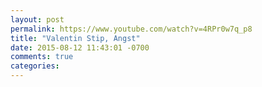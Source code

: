 ```yaml
---
layout: post
permalink: https://www.youtube.com/watch?v=4RPr0w7q_p8
title: "Valentin Stip, Angst"
date: 2015-08-12 11:43:01 -0700
comments: true
categories: 
---
```

